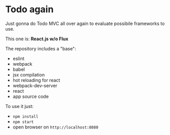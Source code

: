 Todo again
==========

Just gonna do Todo MVC all over again to evaluate possibile frameworks to use.

This one is: **React.js w/o Flux**

The repository includes a "base":
  * eslint
  * webpack
  * babel
  * jsx compilation
  * hot reloading for react
  * webpack-dev-server
  * react
  * app source code


To use it just:
  * `npm install`
  * `npm start`
  * open browser on `http://localhost:8080`
